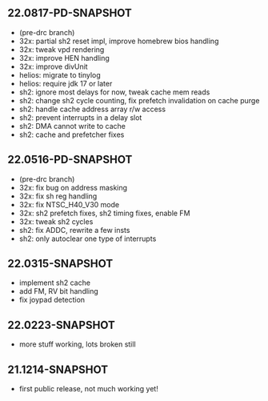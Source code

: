 ## 22.0817-PD-SNAPSHOT
* (pre-drc branch)
* 32x: partial sh2 reset impl, improve homebrew bios handling
* 32x: tweak vpd rendering
* 32x: improve HEN handling
* 32x: improve divUnit
* helios: migrate to tinylog
* helios: require jdk 17 or later
* sh2: ignore most delays for now, tweak cache mem reads
* sh2: change sh2 cycle counting, fix prefetch invalidation on cache purge
* sh2: handle cache address array r/w access
* sh2: prevent interrupts in a delay slot
* sh2: DMA cannot write to cache
* sh2: cache and prefetcher fixes

## 22.0516-PD-SNAPSHOT
* (pre-drc branch)
* 32x: fix bug on address masking
* 32x: fix sh reg handling
* 32x: fix NTSC_H40_V30 mode
* 32x: sh2 prefetch fixes, sh2 timing fixes, enable FM
* 32x: tweak sh2 cycles
* sh2: fix ADDC, rewrite a few insts
* sh2: only autoclear one type of interrupts

## 22.0315-SNAPSHOT
* implement sh2 cache
* add FM, RV bit handling
* fix joypad detection

## 22.0223-SNAPSHOT
* more stuff working, lots broken still

## 21.1214-SNAPSHOT
* first public release, not much working yet!
